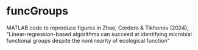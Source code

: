 # funcGroups
MATLAB code to reproduce figures in Zhao, Cordero &amp; Tikhonov (2024), "Linear-regression-based algorithms can succeed at identifying microbial functional groups despite the nonlinearity of ecological function"
